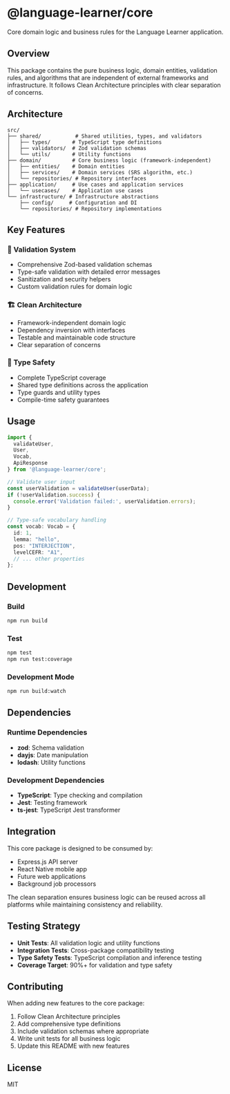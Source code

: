 # @language-learner/core

Core domain logic and business rules for the Language Learner application.

## Overview

This package contains the pure business logic, domain entities, validation rules, and algorithms that are independent of external frameworks and infrastructure. It follows Clean Architecture principles with clear separation of concerns.

## Architecture

```
src/
├── shared/           # Shared utilities, types, and validators
│   ├── types/       # TypeScript type definitions
│   ├── validators/  # Zod validation schemas
│   └── utils/       # Utility functions
├── domain/          # Core business logic (framework-independent)
│   ├── entities/    # Domain entities
│   ├── services/    # Domain services (SRS algorithm, etc.)
│   └── repositories/ # Repository interfaces
├── application/     # Use cases and application services
│   └── usecases/    # Application use cases
└── infrastructure/ # Infrastructure abstractions
    ├── config/     # Configuration and DI
    └── repositories/ # Repository implementations
```

## Key Features

### 📝 Validation System  
- Comprehensive Zod-based validation schemas
- Type-safe validation with detailed error messages
- Sanitization and security helpers
- Custom validation rules for domain logic

### 🏗️ Clean Architecture
- Framework-independent domain logic
- Dependency inversion with interfaces
- Testable and maintainable code structure
- Clear separation of concerns

### 🔧 Type Safety
- Complete TypeScript coverage
- Shared type definitions across the application
- Type guards and utility types
- Compile-time safety guarantees

## Usage

```typescript
import { 
  validateUser,
  User,
  Vocab,
  ApiResponse 
} from '@language-learner/core';

// Validate user input
const userValidation = validateUser(userData);
if (!userValidation.success) {
  console.error('Validation failed:', userValidation.errors);
}

// Type-safe vocabulary handling
const vocab: Vocab = {
  id: 1,
  lemma: "hello",
  pos: "INTERJECTION",
  levelCEFR: "A1",
  // ... other properties
};
```

## Development

### Build
```bash
npm run build
```

### Test
```bash
npm test
npm run test:coverage
```

### Development Mode
```bash
npm run build:watch
```

## Dependencies

### Runtime Dependencies
- **zod**: Schema validation
- **dayjs**: Date manipulation
- **lodash**: Utility functions

### Development Dependencies
- **TypeScript**: Type checking and compilation
- **Jest**: Testing framework
- **ts-jest**: TypeScript Jest transformer

## Integration

This core package is designed to be consumed by:
- Express.js API server
- React Native mobile app
- Future web applications
- Background job processors

The clean separation ensures business logic can be reused across all platforms while maintaining consistency and reliability.

## Testing Strategy

- **Unit Tests**: All validation logic and utility functions
- **Integration Tests**: Cross-package compatibility testing  
- **Type Safety Tests**: TypeScript compilation and inference testing
- **Coverage Target**: 90%+ for validation and type safety

## Contributing

When adding new features to the core package:

1. Follow Clean Architecture principles
2. Add comprehensive type definitions
3. Include validation schemas where appropriate
4. Write unit tests for all business logic
5. Update this README with new features

## License

MIT